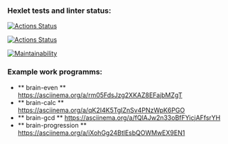### Hexlet tests and linter status:
[![Actions Status](https://github.com/KIvanAn/python-project-lvl1/workflows/hexlet-check/badge.svg)](https://github.com/KIvanAn/python-project-lvl1/actions)

[![Actions Status](https://github.com/KIvanAn/python-project-lvl1/workflows/check-lint/badge.svg)](https://github.com/KIvanAn/python-project-lvl1/actions)

[![Maintainability](https://api.codeclimate.com/v1/badges/a99a88d28ad37a79dbf6/maintainability)](https://codeclimate.com/github/KIvanAn/python-project-lvl1/maintainability)

### Example work programms:
- ** brain-even ** https://asciinema.org/a/rm05FdsJzg2XKAZ8EFajbMZgT
- ** brain-calc ** https://asciinema.org/a/qK2I4K5TgIZnSv4PNzWpK6PGO
- ** brain-gcd ** https://asciinema.org/a/fQlAJw2n33oBfFYicjAFfsrYH
- ** brain-progression ** https://asciinema.org/a/iXohGg24BtlEsbQOWMwEX9EN1
